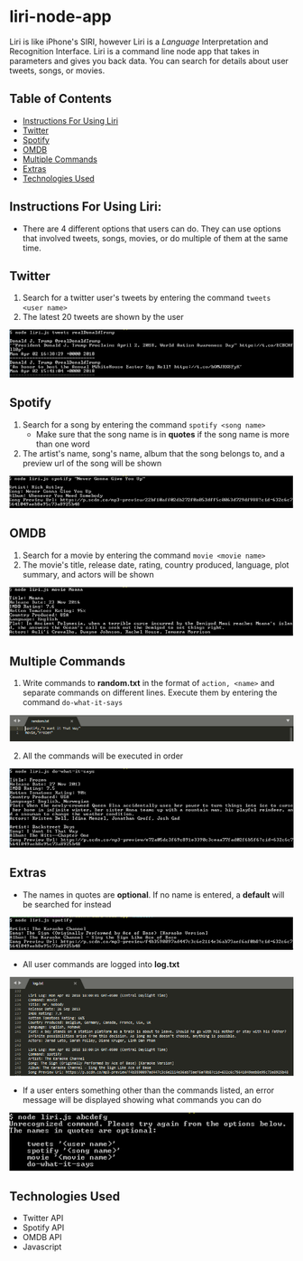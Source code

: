 # liri-node-app
Liri is like iPhone's SIRI, however Liri is a *Language* Interpretation and Recognition Interface. Liri is a command line node app that takes in parameters and gives you back data. You can search for details about user tweets, songs, or movies.

## Table of Contents
* [Instructions For Using Liri](#instructions-for-using-liri)
* [Twitter](#twitter)
* [Spotify](#spotify)
* [OMDB](#omdb)
* [Multiple Commands](#multiple-commands)
* [Extras](#extras)
* [Technologies Used](#technologies-used)

## Instructions For Using Liri:
* There are 4 different options that users can do. They can use options that involved tweets, songs, movies, or do multiple of them at the same time.

## Twitter
1. Search for a twitter user's tweets by entering the command `tweets <user name>`
2. The latest 20 tweets are shown by the user

![Twitter](images/twitter.PNG)

## Spotify
1. Search for a song by entering the command `spotify <song name>`
	* Make sure that the song name is in **quotes** if the song name is more than one word
2. The artist's name, song's name, album that the song belongs to, and a preview url of the song will be shown

![Spotify](images/spotify.PNG)

## OMDB
1. Search for a movie by entering the command `movie <movie name>`
2. The movie's title, release date, rating, country produced, language, plot summary, and actors will be shown

![OMDB](images/omdb.PNG)

## Multiple Commands
1. Write commands to **random.txt** in the format of `action, <name>` and separate commands on different lines. Execute them by entering the command `do-what-it-says`

![Random](images/random.PNG)

2. All the commands will be executed in order

![Random2](images/random2.PNG)


## Extras
* The names in quotes are **optional**. If no name is entered, a **default** will be searched for instead

![Enter Nothing](images/enter-nothing.PNG)

* All user commands are logged into **log.txt**

![Log](images/log.PNG)

* If a user enters something other than the commands listed, an error message will be displayed showing what commands you can do

![Begin Wrong](images/begin-wrong.PNG)

## Technologies Used
* Twitter API
* Spotify API
* OMDB API
* Javascript